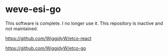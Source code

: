 # weve-esi-go
This software is complete. I no longer use it. This repository is inactive and not maintained.

https://github.com/WiggidyW/etco-react

https://github.com/WiggidyW/etco-go

